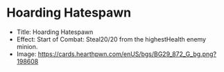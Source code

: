 # Hoarding Hatespawn
- Title:  Hoarding Hatespawn
- Effect:  Start of Combat: Steal20/20 from the highestHealth enemy minion.
- Image:  https://cards.hearthpwn.com/enUS/bgs/BG29_872_G_bg.png?198608
